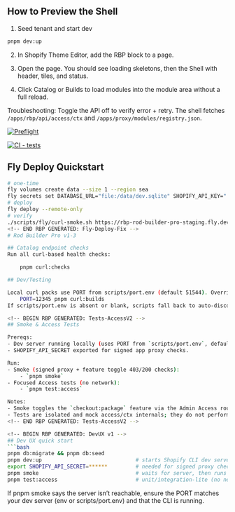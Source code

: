 <!-- BEGIN RBP GENERATED: rbp-shell-mvp -->
## How to Preview the Shell

1) Seed tenant and start dev

```bash
pnpm dev:up
```

2) In Shopify Theme Editor, add the RBP block to a page.

3) Open the page. You should see loading skeletons, then the Shell with header, tiles, and status.

4) Click Catalog or Builds to load modules into the module area without a full reload.

Troubleshooting: Toggle the API off to verify error + retry. The shell fetches `/apps/rbp/api/access/ctx` and `/apps/proxy/modules/registry.json`.
<!-- END RBP GENERATED: rbp-shell-mvp -->

<!-- BEGIN RBP GENERATED: preflight-badge -->
[![Preflight](https://github.com/Cwegeleben/rbp-gitrepo-v1-3/actions/workflows/preflight.yml/badge.svg)](https://github.com/Cwegeleben/rbp-gitrepo-v1-3/actions/workflows/preflight.yml)
<!-- END RBP GENERATED: preflight-badge -->

<!-- BEGIN RBP GENERATED: ci-admin-tests-smoke -->
[![CI - tests](https://github.com/Cwegeleben/rbp-gitrepo-v1-3/actions/workflows/ci.yml/badge.svg?event=pull_request)](https://github.com/Cwegeleben/rbp-gitrepo-v1-3/actions/workflows/ci.yml)
<!-- END RBP GENERATED: ci-admin-tests-smoke -->

<!-- BEGIN RBP GENERATED: Fly-Deploy-Fix -->
## Fly Deploy Quickstart
```bash
# one-time
fly volumes create data --size 1 --region sea
fly secrets set DATABASE_URL="file:/data/dev.sqlite" SHOPIFY_API_KEY="..." SHOPIFY_API_SECRET="..." SESSION_SECRET="$(openssl rand -hex 16)" NODE_ENV=production
# deploy
fly deploy --remote-only
# verify
./scripts/fly/curl-smoke.sh https://rbp-rod-builder-pro-staging.fly.dev
<!-- END RBP GENERATED: Fly-Deploy-Fix -->
# Rod Builder Pro v1-3

## Catalog endpoint checks
Run all curl-based health checks:

	pnpm curl:checks

## Dev/Testing

Local curl packs use PORT from scripts/port.env (default 51544). Override with:
	PORT=12345 pnpm curl:builds
If scripts/port.env is absent or blank, scripts fall back to auto-discovery.

<!-- BEGIN RBP GENERATED: Tests-AccessV2 -->
## Smoke & Access Tests

Prereqs:
- Dev server running locally (uses PORT from `scripts/port.env`, default 51544).
- SHOPIFY_API_SECRET exported for signed app proxy checks.

Run:
- Smoke (signed proxy + feature toggle 403/200 checks):
	- `pnpm smoke`
- Focused Access tests (no network):
	- `pnpm test:access`

Notes:
- Smoke toggles the `checkout:package` feature via the Admin Access route for tenant `demo.myshopify.com` using user `admin@rbp`.
- Tests are isolated and mock access/ctx internals; they do not perform external HTTP calls.
<!-- END RBP GENERATED: Tests-AccessV2 -->

<!-- BEGIN RBP GENERATED: DevUX v1 -->
## Dev UX quick start
```bash
pnpm db:migrate && pnpm db:seed
pnpm dev:up                              # starts Shopify CLI dev server
export SHOPIFY_API_SECRET=******         # needed for signed proxy checks
pnpm smoke                               # waits for server, then runs 200/403/200 checks
pnpm test:access                         # unit/integration-lite (no network)
```
If pnpm smoke says the server isn’t reachable, ensure the PORT matches your dev server
(env or scripts/port.env) and that the CLI is running.
<!-- END RBP GENERATED: DevUX v1 -->
